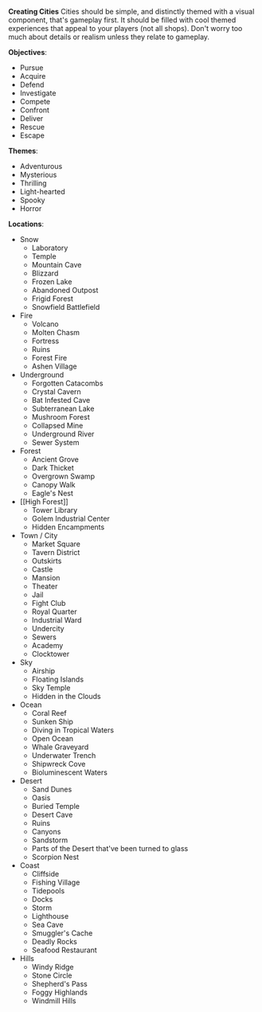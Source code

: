 **Creating Cities**
	Cities should be simple, and distinctly themed with a visual component, that's gameplay first. It should be filled with cool themed experiences that appeal to your players (not all shops). Don't worry too much about details or realism unless they relate to gameplay.

**Objectives**:
- Pursue
- Acquire
- Defend
- Investigate
- Compete
- Confront
- Deliver
- Rescue
- Escape

**Themes**:
- Adventurous
- Mysterious
- Thrilling
- Light-hearted
- Spooky
- Horror

**Locations**:
- Snow
	- Laboratory
	- Temple
	- Mountain Cave
	- Blizzard
	- Frozen Lake
	- Abandoned Outpost
	- Frigid Forest
	- Snowfield Battlefield
- Fire
	- Volcano
	- Molten Chasm
	- Fortress
	- Ruins
	- Forest Fire
	- Ashen Village
- Underground
	- Forgotten Catacombs
	- Crystal Cavern
	- Bat Infested Cave
	- Subterranean Lake
	- Mushroom Forest
	- Collapsed Mine
	- Underground River
	- Sewer System
- Forest
	- Ancient Grove
	- Dark Thicket
	- Overgrown Swamp
	- Canopy Walk
	- Eagle's Nest
- [[High Forest]]
	- Tower Library
	- Golem Industrial Center
	- Hidden Encampments
- Town / City
	- Market Square
	- Tavern District
	- Outskirts
	- Castle
	- Mansion
	- Theater
	- Jail
	- Fight Club
	- Royal Quarter
	- Industrial Ward
	- Undercity
	- Sewers
	- Academy
	- Clocktower
- Sky
	- Airship
	- Floating Islands
	- Sky Temple
	- Hidden in the Clouds
- Ocean
	- Coral Reef
	- Sunken Ship
	- Diving in Tropical Waters
	- Open Ocean
	- Whale Graveyard
	- Underwater Trench
	- Shipwreck Cove
	- Bioluminescent Waters
- Desert
	- Sand Dunes
	- Oasis
	- Buried Temple
	- Desert Cave
	- Ruins
	- Canyons
	- Sandstorm
	- Parts of the Desert that've been turned to glass
	- Scorpion Nest
- Coast
	- Cliffside
	- Fishing Village
	- Tidepools
	- Docks
	- Storm
	- Lighthouse
	- Sea Cave
	- Smuggler's Cache
	- Deadly Rocks
	- Seafood Restaurant 
- Hills
	- Windy Ridge
	- Stone Circle
	- Shepherd's Pass
	- Foggy Highlands
	- Windmill Hills
